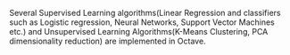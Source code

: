 Several Supervised Learning algorithms(Linear Regression and classifiers such as Logistic regression, Neural Networks, Support Vector Machines etc.) and Unsupervised Learning Algorithms(K-Means Clustering, PCA dimensionality reduction) are implemented in Octave.
